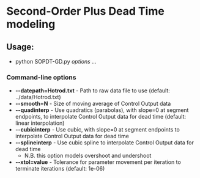 # Second-Order Plus Dead Time modeling

## Usage:

* python SOPDT-GD.py *options ...*

### Command-line options

* **--datepath=Hotrod.txt** - Path to raw data file to use (default:  ../data/Hotrod.txt)
* **--smooth=N** - Size of moving average of Control Output data
* **--quadinterp** - Use quadratics (parabolas), with slope=0 at segment endpoints, to interpolate Control Output data for dead time (default:  linear interpolation)
* **--cubicinterp** - Use cubic, with slope=0 at segment endpoints to interpolate Control Output data for dead time
* **--splineinterp** - Use cubic spline to interpolate Control Output data for dead time
  * N.B. this option models overshoot and undershoot
* **--xtol=value** - Tolerance for parameter movement per iteration to terminate iterations (default:  1e-06)
